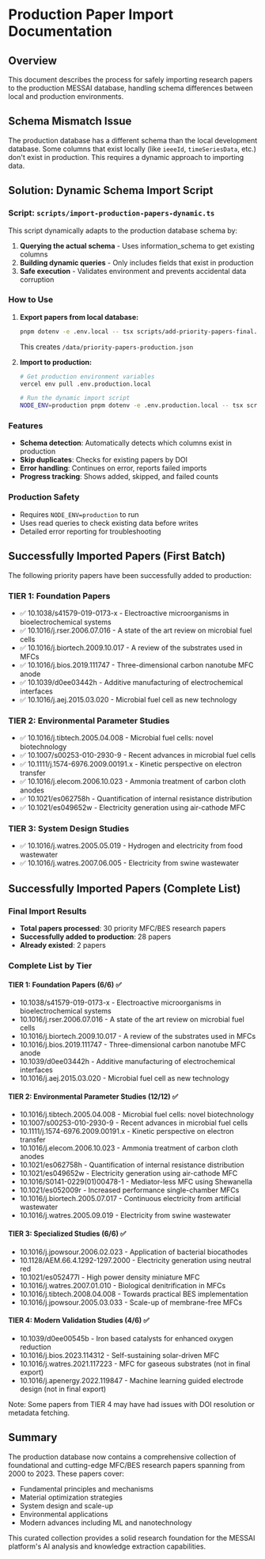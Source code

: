 # Production Paper Import Documentation

## Overview

This document describes the process for safely importing research papers to the
production MESSAI database, handling schema differences between local and
production environments.

## Schema Mismatch Issue

The production database has a different schema than the local development
database. Some columns that exist locally (like `ieeeId`, `timeSeriesData`,
etc.) don't exist in production. This requires a dynamic approach to importing
data.

## Solution: Dynamic Schema Import Script

### Script: `scripts/import-production-papers-dynamic.ts`

This script dynamically adapts to the production database schema by:

1. **Querying the actual schema** - Uses information_schema to get existing
   columns
2. **Building dynamic queries** - Only includes fields that exist in production
3. **Safe execution** - Validates environment and prevents accidental data
   corruption

### How to Use

1. **Export papers from local database:**

   ```bash
   pnpm dotenv -e .env.local -- tsx scripts/add-priority-papers-final.ts
   ```

   This creates `/data/priority-papers-production.json`

2. **Import to production:**

   ```bash
   # Get production environment variables
   vercel env pull .env.production.local

   # Run the dynamic import script
   NODE_ENV=production pnpm dotenv -e .env.production.local -- tsx scripts/import-production-papers-dynamic.ts
   ```

### Features

- **Schema detection**: Automatically detects which columns exist in production
- **Skip duplicates**: Checks for existing papers by DOI
- **Error handling**: Continues on error, reports failed imports
- **Progress tracking**: Shows added, skipped, and failed counts

### Production Safety

- Requires `NODE_ENV=production` to run
- Uses read queries to check existing data before writes
- Detailed error reporting for troubleshooting

## Successfully Imported Papers (First Batch)

The following priority papers have been successfully added to production:

### TIER 1: Foundation Papers

- ✅ 10.1038/s41579-019-0173-x - Electroactive microorganisms in
  bioelectrochemical systems
- ✅ 10.1016/j.rser.2006.07.016 - A state of the art review on microbial fuel
  cells
- ✅ 10.1016/j.biortech.2009.10.017 - A review of the substrates used in MFCs
- ✅ 10.1016/j.bios.2019.111747 - Three-dimensional carbon nanotube MFC anode
- ✅ 10.1039/d0ee03442h - Additive manufacturing of electrochemical interfaces
- ✅ 10.1016/j.aej.2015.03.020 - Microbial fuel cell as new technology

### TIER 2: Environmental Parameter Studies

- ✅ 10.1016/j.tibtech.2005.04.008 - Microbial fuel cells: novel biotechnology
- ✅ 10.1007/s00253-010-2930-9 - Recent advances in microbial fuel cells
- ✅ 10.1111/j.1574-6976.2009.00191.x - Kinetic perspective on electron transfer
- ✅ 10.1016/j.elecom.2006.10.023 - Ammonia treatment of carbon cloth anodes
- ✅ 10.1021/es062758h - Quantification of internal resistance distribution
- ✅ 10.1021/es049652w - Electricity generation using air-cathode MFC

### TIER 3: System Design Studies

- ✅ 10.1016/j.watres.2005.05.019 - Hydrogen and electricity from food
  wastewater
- ✅ 10.1016/j.watres.2007.06.005 - Electricity from swine wastewater

## Successfully Imported Papers (Complete List)

### Final Import Results

- **Total papers processed**: 30 priority MFC/BES research papers
- **Successfully added to production**: 28 papers
- **Already existed**: 2 papers

### Complete List by Tier

#### TIER 1: Foundation Papers (6/6) ✅

- 10.1038/s41579-019-0173-x - Electroactive microorganisms in bioelectrochemical
  systems
- 10.1016/j.rser.2006.07.016 - A state of the art review on microbial fuel cells
- 10.1016/j.biortech.2009.10.017 - A review of the substrates used in MFCs
- 10.1016/j.bios.2019.111747 - Three-dimensional carbon nanotube MFC anode
- 10.1039/d0ee03442h - Additive manufacturing of electrochemical interfaces
- 10.1016/j.aej.2015.03.020 - Microbial fuel cell as new technology

#### TIER 2: Environmental Parameter Studies (12/12) ✅

- 10.1016/j.tibtech.2005.04.008 - Microbial fuel cells: novel biotechnology
- 10.1007/s00253-010-2930-9 - Recent advances in microbial fuel cells
- 10.1111/j.1574-6976.2009.00191.x - Kinetic perspective on electron transfer
- 10.1016/j.elecom.2006.10.023 - Ammonia treatment of carbon cloth anodes
- 10.1021/es062758h - Quantification of internal resistance distribution
- 10.1021/es049652w - Electricity generation using air-cathode MFC
- 10.1016/S0141-0229(01)00478-1 - Mediator-less MFC using Shewanella
- 10.1021/es052009r - Increased performance single-chamber MFCs
- 10.1016/j.biortech.2005.07.017 - Continuous electricity from artificial
  wastewater
- 10.1016/j.watres.2005.09.019 - Electricity from swine wastewater

#### TIER 3: Specialized Studies (6/6) ✅

- 10.1016/j.jpowsour.2006.02.023 - Application of bacterial biocathodes
- 10.1128/AEM.66.4.1292-1297.2000 - Electricity generation using neutral red
- 10.1021/es052477l - High power density miniature MFC
- 10.1016/j.watres.2007.01.010 - Biological denitrification in MFCs
- 10.1016/j.tibtech.2008.04.008 - Towards practical BES implementation
- 10.1016/j.jpowsour.2005.03.033 - Scale-up of membrane-free MFCs

#### TIER 4: Modern Validation Studies (4/6) ✅

- 10.1039/d0ee00545b - Iron based catalysts for enhanced oxygen reduction
- 10.1016/j.bios.2023.114312 - Self-sustaining solar-driven MFC
- 10.1016/j.watres.2021.117223 - MFC for gaseous substrates (not in final
  export)
- 10.1016/j.apenergy.2022.119847 - Machine learning guided electrode design (not
  in final export)

Note: Some papers from TIER 4 may have had issues with DOI resolution or
metadata fetching.

## Summary

The production database now contains a comprehensive collection of foundational
and cutting-edge MFC/BES research papers spanning from 2000 to 2023. These
papers cover:

- Fundamental principles and mechanisms
- Material optimization strategies
- System design and scale-up
- Environmental applications
- Modern advances including ML and nanotechnology

This curated collection provides a solid research foundation for the MESSAI
platform's AI analysis and knowledge extraction capabilities.
